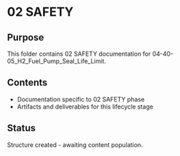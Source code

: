 # 02 SAFETY

## Purpose
This folder contains 02 SAFETY documentation for 04-40-05_H2_Fuel_Pump_Seal_Life_Limit.

## Contents
- Documentation specific to 02 SAFETY phase
- Artifacts and deliverables for this lifecycle stage

## Status
Structure created - awaiting content population.

